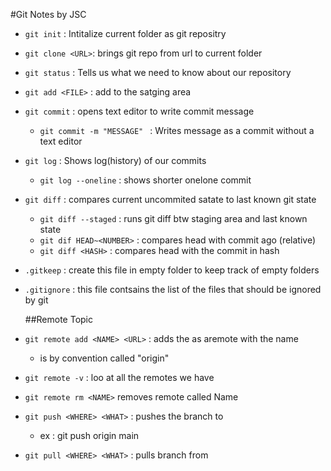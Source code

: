 #Git Notes by JSC

- `git init` : Intitalize current folder as git repositry
- `git clone <URL>`: brings git repo from url to current folder
- `git status` : Tells us what we need to know about our repository
- `git add <FILE>` : add <FILE> to the satging area

- `git commit` : opens text editor to write commit message

  - `git commit -m "MESSAGE" ` : Writes message as a commit without a text editor

- `git log` : Shows log(history) of our commits

  - `git log --oneline` : shows shorter onelone commit

- `git diff` : compares current uncommited satate to last known git state

  - `git diff --staged` : runs git diff btw staging area and last known state
  - `git dif HEAD~<NUMBER>` : compares head with commit <NUMBER> ago (relative)
  - `git diff <HASH>` : compares head with the commit in hash

- `.gitkeep` : create this file in empty folder to keep track of empty folders
- `.gitignore` : this file contsains the list of the files that should be ignored by git

  ##Remote Topic

- `git remote add <NAME> <URL>` : adds the <URL> as aremote with the name <NAME>
  - <NAME> is by convention called "origin"
- `git remote -v` : loo at all the remotes we have
- `git remote rm <NAME>` removes remote called Name
- `git push <WHERE> <WHAT>` : pushes the <WHAT> branch to <WHERE>

  - ex : git push origin main

- `git pull <WHERE> <WHAT>` : pulls <WHAT> branch from <WHERE>

